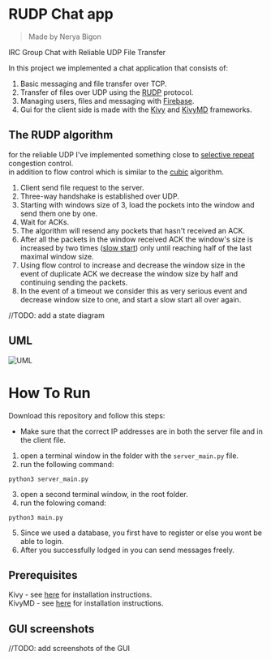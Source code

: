 # RUDP Chat app

> Made by Nerya Bigon  

IRC Group Chat with Reliable UDP File Transfer  

In this project we implemented a chat application that consists of:
1. Basic messaging and file transfer over TCP.
2. Transfer of files over UDP using the [RUDP](https://en.wikipedia.org/wiki/Reliable_User_Datagram_Protocol) protocol.
3. Managing users, files and messaging with [Firebase](https://firebase.google.com/).
4. Gui for the client side is made with the [Kivy](https://kivy.org/#aboutus) and [KivyMD](https://github.com/kivymd/KivyMD) frameworks.


## The RUDP algorithm
for the reliable UDP I've implemented something close to [selective repeat](https://en.wikipedia.org/wiki/Selective_Repeat_ARQ) congestion control.   
in addition to flow control which is similar to the [cubic](https://en.wikipedia.org/wiki/CUBIC_TCP) algorithm.    
1.	Client send file request to the server.
2.	Three-way handshake is established over UDP.
3.	Starting with windows size of 3, load the pockets into the window and send them one by one.
4.	Wait for ACKs. 
5.	The algorithm will resend any pockets that hasn't received an ACK.
6.	After all the packets in the window received ACK the window's size is increased by two times ([slow start](https://en.wikipedia.org/wiki/TCP_congestion_control#Slow_start)) only until reaching half of the last maximal window size.
7.	Using flow control to increase and decrease the window size in the event of duplicate ACK we decrease the window size by half and continuing sending the packets.
8.	In the event of a timeout we consider this as very serious event and decrease window size to one, and start a slow start all over again.  

//TODO: add a state diagram

## UML
![UML](https://user-images.githubusercontent.com/66886354/191479590-9bdec766-c1d7-4a10-beda-2b3244c40547.png)


# How To Run

Download this repository and follow this steps:
* Make sure that the correct IP addresses are in both the server file and in the client file.

1. open a terminal window in the folder with the `server_main.py` file.
2. run the following command:  

```
python3 server_main.py
```

3. open a second terminal window, in the root folder.
4. run the folowing comand:  

```
python3 main.py
```

5. Since we used a database, you first have to register or else you wont be able to login.
7. After you successfully lodged in you can send messages freely.

## Prerequisites
Kivy - see [here](https://kivy.org/doc/stable/gettingstarted/installation.html) for installation instructions.  
KivyMD - see [here](https://kivymd.readthedocs.io/en/latest/getting-started/) for installation instructions.

## GUI screenshots
//TODO: add screenshots of the GUI
